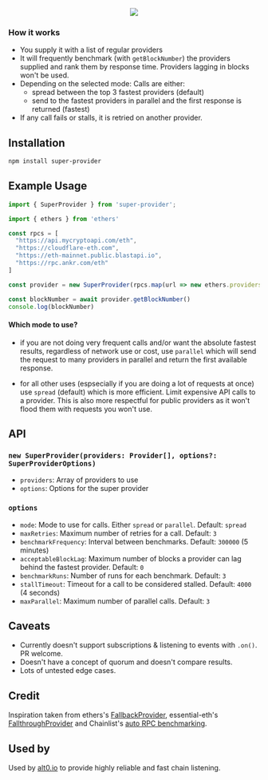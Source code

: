 <p align="center">
  <img src="https://svgshare.com/i/ntW.svg" />
</p>

### How it works

- You supply it with a list of regular providers 
- It will frequently benchmark (with `getBlockNumber`) the providers supplied and rank them by response time. Providers lagging in blocks won't be used.
- Depending on the selected mode: Calls are either:
  - spread between the top 3 fastest providers (default)
  - send to the fastest providers in parallel and the first response is returned (fastest)
- If any call fails or stalls, it is retried on another provider.

## Installation

```bash
npm install super-provider
```

## Example Usage

```typescript
import { SuperProvider } from 'super-provider';

import { ethers } from 'ethers'

const rpcs = [
  "https://api.mycryptoapi.com/eth",
  "https://cloudflare-eth.com",
  "https://eth-mainnet.public.blastapi.io",
  "https://rpc.ankr.com/eth"
]

const provider = new SuperProvider(rpcs.map(url => new ethers.providers.JsonRpcProvider(url)))

const blockNumber = await provider.getBlockNumber()
console.log(blockNumber)
```

#### Which mode to use? 

- if you are not doing very frequent calls and/or want the absolute fastest results, regardless of network use or cost, use `parallel` which will send the request to many providers in parallel and return the first available response. 

- for all other uses (espsecially if you are doing a lot of requests at once) use `spread` (default) which is more efficient. Limit expensive API calls to a provider. This is also more respectful for public providers as it won't flood them with requests you won't use.

## API

### `new SuperProvider(providers: Provider[], options?: SuperProviderOptions)`
- `providers`: Array of providers to use
- `options`: Options for the super provider

### `options`
- `mode`: Mode to use for calls. Either `spread` or `parallel`. Default: `spread`
- `maxRetries`: Maximum number of retries for a call. Default: `3`
- `benchmarkFrequency`: Interval between benchmarks. Default: `300000` (5 minutes)
- `acceptableBlockLag`: Maximum number of blocks a provider can lag behind the fastest provider. Default: `0`
- `benchmarkRuns`: Number of runs for each benchmark. Default: `3`
- `stallTimeout`: Timeout for a call to be considered stalled. Default: `4000` (4 seconds)
- `maxParallel`: Maximum number of parallel calls. Default: `3`


## Caveats

- Currently doesn't support subscriptions & listening to events with `.on()`. PR welcome.
- Doesn't have a concept of quorum and doesn't compare results.
- Lots of untested edge cases.

## Credit

Inspiration taken from ethers's [FallbackProvider](https://docs.ethers.io/v5/api/providers/other/), essential-eth's [FallthroughProvider](https://github.com/dawsbot/essential-eth/blob/master/src/providers/FallthroughProvider.ts) and Chainlist's [auto RPC benchmarking](https://chainlist.org/chain/1).

## Used by

Used by [alt0.io](https://alt0.io) to provide highly reliable and fast chain listening.